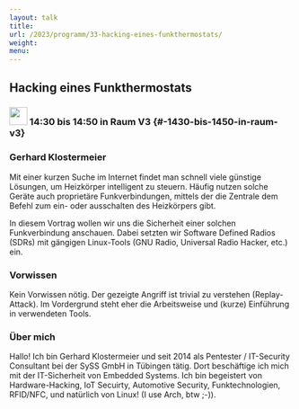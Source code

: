 ```yaml
---
layout: talk
title:
url: /2023/programm/33-hacking-eines-funkthermostats/
weight:
menu:
---
```

## Hacking eines Funkthermostats

### <img height = "32" src="../../../images/talk.svg"> 14:30 bis 14:50 in Raum V3 {#-1430-bis-1450-in-raum-v3}

### Gerhard Klostermeier

Mit einer kurzen Suche im Internet findet man schnell viele günstige Lösungen, um Heizkörper intelligent zu steuern. Häufig nutzen solche Geräte auch proprietäre Funkverbindungen, mittels der die Zentrale dem Befehl zum ein- oder ausschalten des Heizkörpers gibt.

In diesem Vortrag wollen wir uns die Sicherheit einer solchen Funkverbindung anschauen. Dabei setzten wir Software Defined Radios (SDRs) mit gängigen Linux-Tools (GNU Radio, Universal Radio Hacker, etc.) ein.

### Vorwissen

Kein Vorwissen nötig. Der gezeigte Angriff ist trivial zu verstehen (Replay-Attack). Im Vordergrund steht eher die Arbeitsweise und (kurze) Einführung in verwendeten Tools.

### Über mich

Hallo! Ich bin Gerhard Klostermeier und seit 2014 als Pentester / IT-Security Consultant bei der SySS GmbH in Tübingen tätig. Dort beschäftige ich mich mit der IT-Sicherheit von Embedded Systems. Ich bin begeistert von Hardware-Hacking, IoT Secuirty, Automotive Security, Funktechnologien, RFID/NFC, und natürlich von Linux! (I use Arch, btw ;-)).

